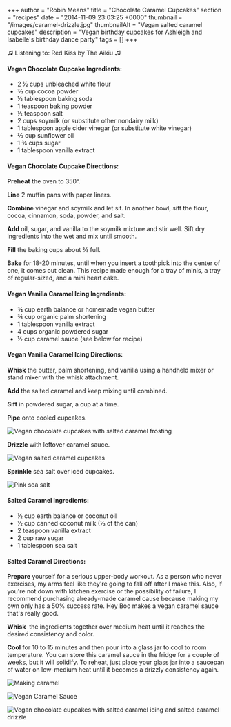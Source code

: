 +++
author = "Robin Means"
title = "Chocolate Caramel Cupcakes"
section = "recipes"
date = "2014-11-09 23:03:25 +0000"
thumbnail = "/images/caramel-drizzle.jpg"
thumbnailAlt = "Vegan salted caramel cupcakes"
description = "Vegan birthday cupcakes for Ashleigh and Isabelle's birthday dance party"
tags = []
+++

♫&nbsp;Listening to: Red Kiss by The Aikiu ♫

#### Vegan Chocolate Cupcake Ingredients:

- 2 ½ cups unbleached white flour
- ⅔ cup cocoa powder
- ½ tablespoon baking soda
- 1 teaspoon baking powder
- ½ teaspoon salt
- 2 cups soymilk (or substitute other nondairy milk)
- 1 tablespoon apple cider vinegar (or substitute white vinegar)
- ⅔ cup sunflower oil
- 1 ¾ cups sugar
- 1 tablespoon vanilla extract



#### Vegan Chocolate Cupcake Directions:

**Preheat** the oven to 350°.

**Line** 2 muffin pans with paper liners.

**Combine** vinegar and soymilk and let sit. In another bowl, sift the flour, cocoa, cinnamon, soda, powder, and salt.

**Add** oil, sugar, and vanilla to the soymilk mixture and stir well. Sift dry ingredients into the wet and mix until smooth.

**Fill** the baking cups about ⅔&nbsp;full.

**Bake** for 18-20 minutes, until when you insert a toothpick into the center of one, it comes out clean. This recipe made enough for a tray of minis, a tray of regular-sized, and a mini heart cake.



#### Vegan Vanilla Caramel Icing Ingredients:

- ¾ cup earth balance or homemade vegan butter
- ¾ cup organic palm shortening
- 1 tablespoon vanilla extract
- 4 cups organic powdered sugar
- ½ cup caramel sauce (see below for recipe)



#### Vegan Vanilla Caramel Icing Directions:

**Whisk** the butter, palm shortening, and vanilla using a handheld mixer or stand mixer with the whisk attachment.

**Add** the salted caramel and keep mixing until combined.

**Sift** in powdered sugar, a cup at a time.

**Pipe** onto cooled cupcakes.

![Vegan chocolate cupcakes with salted caramel frosting](/images/cupcakes-w-caramel-icing.jpg)

**Drizzle** with leftover caramel sauce.

![Vegan salted caramel cupcakes](/images/caramel-drizzle.jpg)

**Sprinkle** sea salt over iced cupcakes.

![Pink sea salt](/images/salt.jpg)



#### Salted Caramel Ingredients:

- ½ cup earth balance or coconut oil
- ½ cup canned coconut milk (⅓ of the can)
- 2 teaspoon vanilla extract
- 2 cup raw sugar
- 1 tablespoon sea salt



#### Salted Caramel Directions:

**Prepare** yourself for a serious upper-body workout. As a person who never exercises, my arms feel like they're going to fall off after I make this. Also, if you're not down with kitchen exercise or the possibility of failure, I recommend purchasing already-made caramel cause because making my own only has a 50% success rate. Hey Boo makes a vegan caramel sauce that's really good.

**Whisk** &nbsp;the ingredients together over medium heat until it reaches the desired consistency and color.

**Cool** for 10 to 15 minutes and then pour into a glass jar to cool to room temperature. You can store this caramel sauce in the fridge for a couple of weeks, but it will solidify. To reheat, just place your glass jar into a saucepan of water on low-medium heat until it becomes a drizzly consistency again.

![Making caramel](/images/snickers-caramel.jpg)

![Vegan Caramel Sauce](/images/leftover-caramel.jpg)

![Vegan chocolate cupcakes with salted caramel icing and salted caramel drizzle](/images/chocolate-salted-caramel-cupcakes.jpg)

